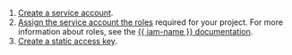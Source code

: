 1. [Create a service account](../../iam/operations/sa/create.md).
1. [Assign the service account the roles](../../iam/operations/sa/assign-role-for-sa.md) required for your project. For more information about roles, see the [{{ iam-name }} documentation](../../iam/concepts/access-control/roles.md).
1. [Create a static access key](../../iam/operations/sa/create-access-key.md).